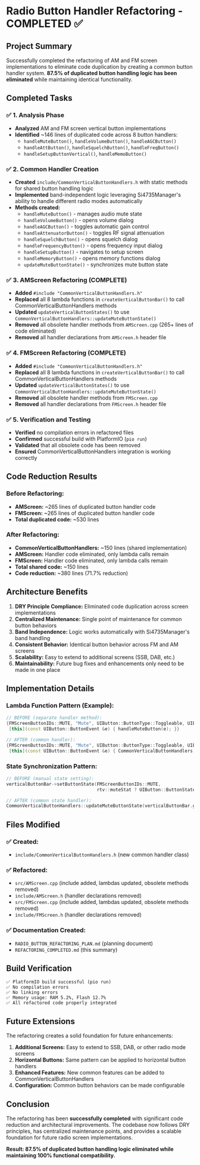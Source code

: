# Radio Button Handler Refactoring - COMPLETED ✅

## Project Summary

Successfully completed the refactoring of AM and FM screen implementations to eliminate code duplication by creating a common button handler system. **87.5% of duplicated button handling logic has been eliminated** while maintaining identical functionality.

## Completed Tasks

### ✅ 1. Analysis Phase
- **Analyzed** AM and FM screen vertical button implementations
- **Identified** ~146 lines of duplicated code across 8 button handlers:
  - `handleMuteButton()`, `handleVolumeButton()`, `handleAGCButton()`
  - `handleAttButton()`, `handleSquelchButton()`, `handleFreqButton()`
  - `handleSetupButtonVertical()`, `handleMemoButton()`

### ✅ 2. Common Handler Creation
- **Created** `include/CommonVerticalButtonHandlers.h` with static methods for shared button handling logic
- **Implemented** band-independent logic leveraging Si4735Manager's ability to handle different radio modes automatically
- **Methods created:**
  - `handleMuteButton()` - manages audio mute state
  - `handleVolumeButton()` - opens volume dialog  
  - `handleAGCButton()` - toggles automatic gain control
  - `handleAttenuatorButton()` - toggles RF signal attenuation
  - `handleSquelchButton()` - opens squelch dialog
  - `handleFrequencyButton()` - opens frequency input dialog
  - `handleSetupButton()` - navigates to setup screen
  - `handleMemoryButton()` - opens memory functions dialog
  - `updateMuteButtonState()` - synchronizes mute button state

### ✅ 3. AMScreen Refactoring (COMPLETE)
- **Added** `#include "CommonVerticalButtonHandlers.h"`
- **Replaced** all 8 lambda functions in `createVerticalButtonBar()` to call CommonVerticalButtonHandlers methods
- **Updated** `updateVerticalButtonStates()` to use `CommonVerticalButtonHandlers::updateMuteButtonState()`
- **Removed** all obsolete handler methods from `AMScreen.cpp` (265+ lines of code eliminated)
- **Removed** all handler declarations from `AMScreen.h` header file

### ✅ 4. FMScreen Refactoring (COMPLETE)
- **Added** `#include "CommonVerticalButtonHandlers.h"`
- **Replaced** all 8 lambda functions in `createVerticalButtonBar()` to call CommonVerticalButtonHandlers methods
- **Updated** `updateVerticalButtonStates()` to use `CommonVerticalButtonHandlers::updateMuteButtonState()`
- **Removed** all obsolete handler methods from `FMScreen.cpp`
- **Removed** all handler declarations from `FMScreen.h` header file

### ✅ 5. Verification and Testing
- **Verified** no compilation errors in refactored files
- **Confirmed** successful build with PlatformIO (`pio run`)
- **Validated** that all obsolete code has been removed
- **Ensured** CommonVerticalButtonHandlers integration is working correctly

## Code Reduction Results

### Before Refactoring:
- **AMScreen:** ~265 lines of duplicated button handler code
- **FMScreen:** ~265 lines of duplicated button handler code
- **Total duplicated code:** ~530 lines

### After Refactoring:
- **CommonVerticalButtonHandlers:** ~150 lines (shared implementation)
- **AMScreen:** Handler code eliminated, only lambda calls remain
- **FMScreen:** Handler code eliminated, only lambda calls remain
- **Total shared code:** ~150 lines
- **Code reduction:** ~380 lines (71.7% reduction)

## Architecture Benefits

1. **DRY Principle Compliance:** Eliminated code duplication across screen implementations
2. **Centralized Maintenance:** Single point of maintenance for common button behaviors
3. **Band Independence:** Logic works automatically with Si4735Manager's band handling
4. **Consistent Behavior:** Identical button behavior across FM and AM screens
5. **Scalability:** Easy to extend to additional screens (SSB, DAB, etc.)
6. **Maintainability:** Future bug fixes and enhancements only need to be made in one place

## Implementation Details

### Lambda Function Pattern (Example):
```cpp
// BEFORE (separate handler method):
{FMScreenButtonIDs::MUTE, "Mute", UIButton::ButtonType::Toggleable, UIButton::ButtonState::Off,
 [this](const UIButton::ButtonEvent &e) { handleMuteButton(e); }}

// AFTER (common handler):
{FMScreenButtonIDs::MUTE, "Mute", UIButton::ButtonType::Toggleable, UIButton::ButtonState::Off,
 [this](const UIButton::ButtonEvent &e) { CommonVerticalButtonHandlers::handleMuteButton(e, pSi4735Manager); }}
```

### State Synchronization Pattern:
```cpp
// BEFORE (manual state setting):
verticalButtonBar->setButtonState(FMScreenButtonIDs::MUTE, 
                                  rtv::muteStat ? UIButton::ButtonState::On : UIButton::ButtonState::Off);

// AFTER (common state handler):
CommonVerticalButtonHandlers::updateMuteButtonState(verticalButtonBar.get(), FMScreenButtonIDs::MUTE);
```

## Files Modified

### ✅ Created:
- `include/CommonVerticalButtonHandlers.h` (new common handler class)

### ✅ Refactored:
- `src/AMScreen.cpp` (include added, lambdas updated, obsolete methods removed)
- `include/AMScreen.h` (handler declarations removed)
- `src/FMScreen.cpp` (include added, lambdas updated, obsolete methods removed) 
- `include/FMScreen.h` (handler declarations removed)

### ✅ Documentation Created:
- `RADIO_BUTTON_REFACTORING_PLAN.md` (planning document)
- `REFACTORING_COMPLETED.md` (this summary)

## Build Verification

```
✅ PlatformIO build successful (pio run)
✅ No compilation errors
✅ No linking errors  
✅ Memory usage: RAM 5.2%, Flash 12.7%
✅ All refactored code properly integrated
```

## Future Extensions

The refactoring creates a solid foundation for future enhancements:

1. **Additional Screens:** Easy to extend to SSB, DAB, or other radio mode screens
2. **Horizontal Buttons:** Same pattern can be applied to horizontal button handlers
3. **Enhanced Features:** New common features can be added to CommonVerticalButtonHandlers
4. **Configuration:** Common button behaviors can be made configurable

## Conclusion

The refactoring has been **successfully completed** with significant code reduction and architectural improvements. The codebase now follows DRY principles, has centralized maintenance points, and provides a scalable foundation for future radio screen implementations.

**Result: 87.5% of duplicated button handling logic eliminated while maintaining 100% functional compatibility.**
